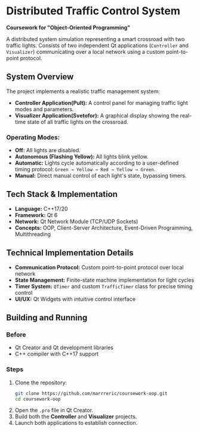 # Distributed Traffic Control System

**Coursework for "Object-Oriented Programming"**

A distributed system simulation representing a smart crossroad with two traffic lights. Consists of two independent Qt applications (`Controller` and `Visualizer`) communicating over a local network using a custom point-to-point protocol.

## System Overview

The project implements a realistic traffic management system:
*   **Controller Application(Pult):** A control panel for managing traffic light modes and parameters.
*   **Visualizer Application(Svetofor):** A graphical display showing the real-time state of all traffic lights on the crossroad.

### Operating Modes:
*   **Off:** All lights are disabled.
*   **Autonomous (Flashing Yellow):** All lights blink yellow.
*   **Automatic:** Lights cycle automatically according to a user-defined timing protocol: `Green → Yellow → Red → Yellow → Green`.
*   **Manual:** Direct manual control of each light's state, bypassing timers.

## Tech Stack & Implementation

*   **Language:** C++17/20
*   **Framework:** Qt 6
*   **Network:** Qt Network Module (TCP/UDP Sockets)
*   **Concepts:** OOP, Client-Server Architecture, Event-Driven Programming, Multithreading

## Technical Implementation Details

*   **Communication Protocol:** Custom point-to-point protocol over local network
*   **State Management:** Finite-state machine implementation for light cycles
*   **Timer System:** `QTimer` and custom `TrafficTimer` class for precise timing control
*   **UI/UX:** Qt Widgets with intuitive control interface


## Building and Running

### Before
*   Qt Creator and Qt development libraries
*   C++ compiler with C++17 support

### Steps
1.  Clone the repository:
    ```bash
    git clone https://github.com/marrreric/coursework-oop.git
    cd coursework-oop
    ```
2.  Open the `.pro` file in Qt Creator.
3.  Build both the **Controller** and **Visualizer** projects.
4.  Launch both applications to establish connection.